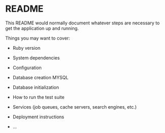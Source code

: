 # README

This README would normally document whatever steps are necessary to get the
application up and running.

Things you may want to cover:

* Ruby version

* System dependencies

* Configuration

* Database creation MYSQL

* Database initialization

* How to run the test suite

* Services (job queues, cache servers, search engines, etc.)

* Deployment instructions

* ...
